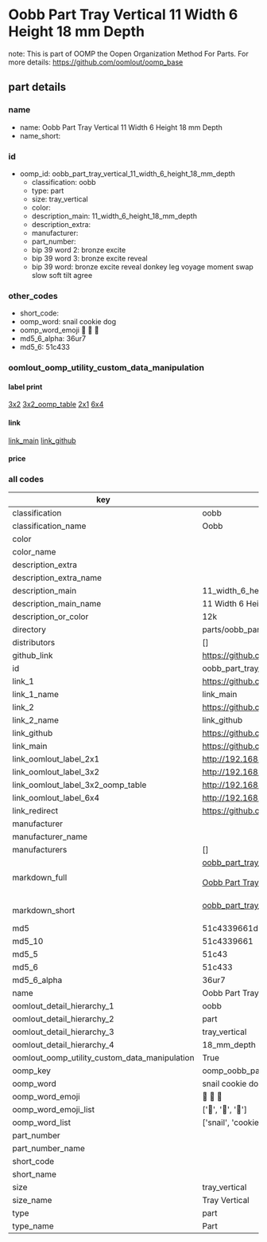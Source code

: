 # Oobb Part Tray Vertical 11 Width 6 Height 18 mm Depth  

note: This is part of OOMP the Oopen Organization Method For Parts. For more details: https://github.com/oomlout/oomp_base

##  part details
  







### name
* name: Oobb Part Tray Vertical 11 Width 6 Height 18 mm Depth
* name_short: 
### id
* oomp_id: oobb_part_tray_vertical_11_width_6_height_18_mm_depth
  * classification: oobb
  * type: part
  * size: tray_vertical
  * color: 
  * description_main: 11_width_6_height_18_mm_depth
  * description_extra: 
  * manufacturer: 
  * part_number: 
  * bip 39 word 2: bronze excite
  * bip 39 word 3: bronze excite reveal
  * bip 39 word: bronze excite reveal donkey leg voyage moment swap slow soft tilt agree

### other_codes
* short_code: 
* oomp_word: snail cookie dog
* oomp_word_emoji :snail: :cookie: :dog:
* md5_6_alpha: 36ur7
* md5_6: 51c433






### oomlout_oomp_utility_custom_data_manipulation
#### label print
[3x2](http://192.168.1.245:1112/?label=oomp%2036ur7)
[3x2_oomp_table](http://192.168.1.108:1112/?label=oomp%2036ur7)
[2x1](http://192.168.1.242:1112/?label=oomp%2036ur7)
[6x4](http://192.168.1.55:1112/?label=oomp%2036ur7)    

#### link

[link_main](https://github.com/oomlout/oomlout_oomp_version_1_messy/tree/main/parts/oobb_part_tray_vertical_11_width_6_height_18_mm_depth) [link_github](https://github.com/oomlout/oomlout_oomp_version_1_messy/tree/main/parts/oobb_part_tray_vertical_11_width_6_height_18_mm_depth)                             

#### price







### all codes 
| key | value |  
| --- | --- |  
| classification | oobb |  
| classification_name | Oobb |  
| color |  |  
| color_name |  |  
| description_extra |  |  
| description_extra_name |  |  
| description_main | 11_width_6_height_18_mm_depth |  
| description_main_name | 11 Width 6 Height 18 mm Depth |  
| description_or_color | 12k |  
| directory | parts/oobb_part_tray_vertical_11_width_6_height_18_mm_depth |  
| distributors | [] |  
| github_link | https://github.com/oomlout/oomlout_oomp_part_src/tree/main/parts/oobb_part_tray_vertical_11_width_6_height_18_mm_depth |  
| id | oobb_part_tray_vertical_11_width_6_height_18_mm_depth |  
| link_1 | https://github.com/oomlout/oomlout_oomp_version_1_messy/tree/main/parts/oobb_part_tray_vertical_11_width_6_height_18_mm_depth |  
| link_1_name | link_main |  
| link_2 | https://github.com/oomlout/oomlout_oomp_version_1_messy/tree/main/parts/oobb_part_tray_vertical_11_width_6_height_18_mm_depth |  
| link_2_name | link_github |  
| link_github | https://github.com/oomlout/oomlout_oomp_version_1_messy/tree/main/parts/oobb_part_tray_vertical_11_width_6_height_18_mm_depth |  
| link_main | https://github.com/oomlout/oomlout_oomp_version_1_messy/tree/main/parts/oobb_part_tray_vertical_11_width_6_height_18_mm_depth |  
| link_oomlout_label_2x1 | http://192.168.1.242:1112/?label=oomp%2036ur7 |  
| link_oomlout_label_3x2 | http://192.168.1.245:1112/?label=oomp%2036ur7 |  
| link_oomlout_label_3x2_oomp_table | http://192.168.1.108:1112/?label=oomp%2036ur7 |  
| link_oomlout_label_6x4 | http://192.168.1.55:1112/?label=oomp%2036ur7 |  
| link_redirect | https://github.com/oomlout/oomlout_oomp_version_1_messy/tree/main/parts/oobb_part_tray_vertical_11_width_6_height_18_mm_depth |  
| manufacturer |  |  
| manufacturer_name |  |  
| manufacturers | [] |  
| markdown_full | [oobb_part_tray_vertical_11_width_6_height_18_mm_depth](none)<br>[](none)<br>[Oobb Part Tray Vertical 11 Width 6 Height 18 Mm Depth](none)<br><br> |  
| markdown_short | [oobb_part_tray_vertical_11_width_6_height_18_mm_depth](none)<br><br> |  
| md5 | 51c4339661db51dfd83fa41370d3b0e5 |  
| md5_10 | 51c4339661 |  
| md5_5 | 51c43 |  
| md5_6 | 51c433 |  
| md5_6_alpha | 36ur7 |  
| name | Oobb Part Tray Vertical 11 Width 6 Height 18 mm Depth |  
| oomlout_detail_hierarchy_1 | oobb |  
| oomlout_detail_hierarchy_2 | part |  
| oomlout_detail_hierarchy_3 | tray_vertical |  
| oomlout_detail_hierarchy_4 | 18_mm_depth |  
| oomlout_oomp_utility_custom_data_manipulation | True |  
| oomp_key | oomp_oobb_part_tray_vertical_11_width_6_height_18_mm_depth |  
| oomp_word | snail cookie dog |  
| oomp_word_emoji | :snail: :cookie: :dog: |  
| oomp_word_emoji_list | [':snail:', ':cookie:', ':dog:'] |  
| oomp_word_list | ['snail', 'cookie', 'dog'] |  
| part_number |  |  
| part_number_name |  |  
| short_code |  |  
| short_name |  |  
| size | tray_vertical |  
| size_name | Tray Vertical |  
| type | part |  
| type_name | Part |  
